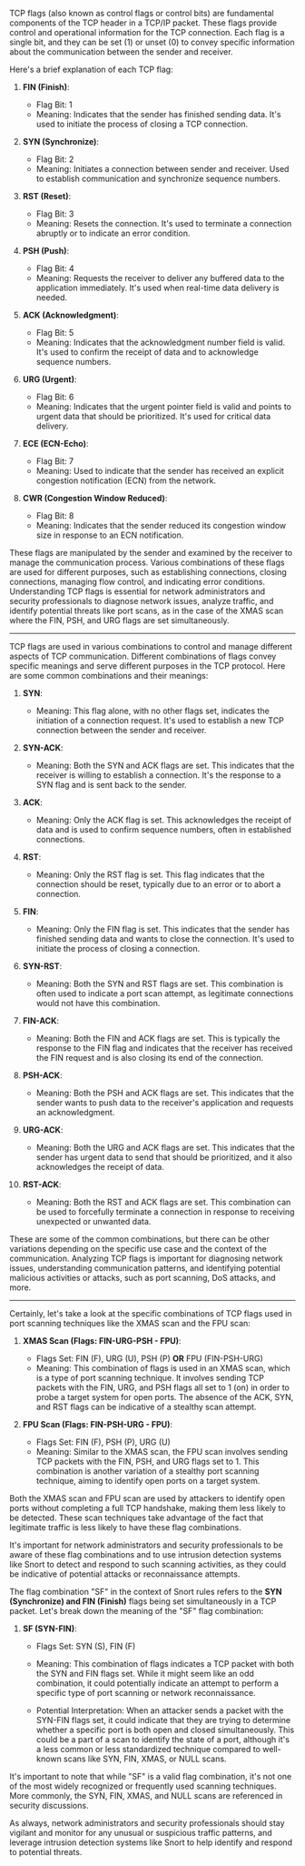 TCP flags (also known as control flags or control bits) are fundamental components of the TCP header in a TCP/IP packet. These flags provide control and operational information for the TCP connection. Each flag is a single bit, and they can be set (1) or unset (0) to convey specific information about the communication between the sender and receiver.

Here's a brief explanation of each TCP flag:

1. **FIN (Finish)**:
   - Flag Bit: 1
   - Meaning: Indicates that the sender has finished sending data. It's used to initiate the process of closing a TCP connection.

2. **SYN (Synchronize)**:
   - Flag Bit: 2
   - Meaning: Initiates a connection between sender and receiver. Used to establish communication and synchronize sequence numbers.

3. **RST (Reset)**:
   - Flag Bit: 3
   - Meaning: Resets the connection. It's used to terminate a connection abruptly or to indicate an error condition.

4. **PSH (Push)**:
   - Flag Bit: 4
   - Meaning: Requests the receiver to deliver any buffered data to the application immediately. It's used when real-time data delivery is needed.

5. **ACK (Acknowledgment)**:
   - Flag Bit: 5
   - Meaning: Indicates that the acknowledgment number field is valid. It's used to confirm the receipt of data and to acknowledge sequence numbers.

6. **URG (Urgent)**:
   - Flag Bit: 6
   - Meaning: Indicates that the urgent pointer field is valid and points to urgent data that should be prioritized. It's used for critical data delivery.

7. **ECE (ECN-Echo)**:
   - Flag Bit: 7
   - Meaning: Used to indicate that the sender has received an explicit congestion notification (ECN) from the network.

8. **CWR (Congestion Window Reduced)**:
   - Flag Bit: 8
   - Meaning: Indicates that the sender reduced its congestion window size in response to an ECN notification.

These flags are manipulated by the sender and examined by the receiver to manage the communication process. Various combinations of these flags are used for different purposes, such as establishing connections, closing connections, managing flow control, and indicating error conditions. Understanding TCP flags is essential for network administrators and security professionals to diagnose network issues, analyze traffic, and identify potential threats like port scans, as in the case of the XMAS scan where the FIN, PSH, and URG flags are set simultaneously.


--------------------------------------------------------------------------------------

TCP flags are used in various combinations to control and manage different aspects of TCP communication. Different combinations of flags convey specific meanings and serve different purposes in the TCP protocol. Here are some common combinations and their meanings:

1. **SYN**:
   - Meaning: This flag alone, with no other flags set, indicates the initiation of a connection request. It's used to establish a new TCP connection between the sender and receiver.

2. **SYN-ACK**:
   - Meaning: Both the SYN and ACK flags are set. This indicates that the receiver is willing to establish a connection. It's the response to a SYN flag and is sent back to the sender.

3. **ACK**:
   - Meaning: Only the ACK flag is set. This acknowledges the receipt of data and is used to confirm sequence numbers, often in established connections.

4. **RST**:
   - Meaning: Only the RST flag is set. This flag indicates that the connection should be reset, typically due to an error or to abort a connection.

5. **FIN**:
   - Meaning: Only the FIN flag is set. This indicates that the sender has finished sending data and wants to close the connection. It's used to initiate the process of closing a connection.

6. **SYN-RST**:
   - Meaning: Both the SYN and RST flags are set. This combination is often used to indicate a port scan attempt, as legitimate connections would not have this combination.

7. **FIN-ACK**:
   - Meaning: Both the FIN and ACK flags are set. This is typically the response to the FIN flag and indicates that the receiver has received the FIN request and is also closing its end of the connection.

8. **PSH-ACK**:
   - Meaning: Both the PSH and ACK flags are set. This indicates that the sender wants to push data to the receiver's application and requests an acknowledgment.

9. **URG-ACK**:
   - Meaning: Both the URG and ACK flags are set. This indicates that the sender has urgent data to send that should be prioritized, and it also acknowledges the receipt of data.

10. **RST-ACK**:
    - Meaning: Both the RST and ACK flags are set. This combination can be used to forcefully terminate a connection in response to receiving unexpected or unwanted data.

These are some of the common combinations, but there can be other variations depending on the specific use case and the context of the communication. Analyzing TCP flags is important for diagnosing network issues, understanding communication patterns, and identifying potential malicious activities or attacks, such as port scanning, DoS attacks, and more.


----------------------------------------------------------------------------------------------

Certainly, let's take a look at the specific combinations of TCP flags used in port scanning techniques like the XMAS scan and the FPU scan:

1. **XMAS Scan (Flags: FIN-URG-PSH - FPU)**:
   - Flags Set: FIN (F), URG (U), PSH (P) **OR** FPU (FIN-PSH-URG)
   - Meaning: This combination of flags is used in an XMAS scan, which is a type of port scanning technique. It involves sending TCP packets with the FIN, URG, and PSH flags all set to 1 (on) in order to probe a target system for open ports. The absence of the ACK, SYN, and RST flags can be indicative of a stealthy scan attempt.

2. **FPU Scan (Flags: FIN-PSH-URG - FPU)**:
   - Flags Set: FIN (F), PSH (P), URG (U)
   - Meaning: Similar to the XMAS scan, the FPU scan involves sending TCP packets with the FIN, PSH, and URG flags set to 1. This combination is another variation of a stealthy port scanning technique, aiming to identify open ports on a target system.

Both the XMAS scan and FPU scan are used by attackers to identify open ports without completing a full TCP handshake, making them less likely to be detected. These scan techniques take advantage of the fact that legitimate traffic is less likely to have these flag combinations.

It's important for network administrators and security professionals to be aware of these flag combinations and to use intrusion detection systems like Snort to detect and respond to such scanning activities, as they could be indicative of potential attacks or reconnaissance attempts.


The flag combination "SF" in the context of Snort rules refers to the **SYN (Synchronize) and FIN (Finish)** flags being set simultaneously in a TCP packet. Let's break down the meaning of the "SF" flag combination:

1. **SF (SYN-FIN)**:
   - Flags Set: SYN (S), FIN (F)
   - Meaning: This combination of flags indicates a TCP packet with both the SYN and FIN flags set. While it might seem like an odd combination, it could potentially indicate an attempt to perform a specific type of port scanning or network reconnaissance.

   - Potential Interpretation: When an attacker sends a packet with the SYN-FIN flags set, it could indicate that they are trying to determine whether a specific port is both open and closed simultaneously. This could be a part of a scan to identify the state of a port, although it's a less common or less standardized technique compared to well-known scans like SYN, FIN, XMAS, or NULL scans.

It's important to note that while "SF" is a valid flag combination, it's not one of the most widely recognized or frequently used scanning techniques. More commonly, the SYN, FIN, XMAS, and NULL scans are referenced in security discussions.

As always, network administrators and security professionals should stay vigilant and monitor for any unusual or suspicious traffic patterns, and leverage intrusion detection systems like Snort to help identify and respond to potential threats.